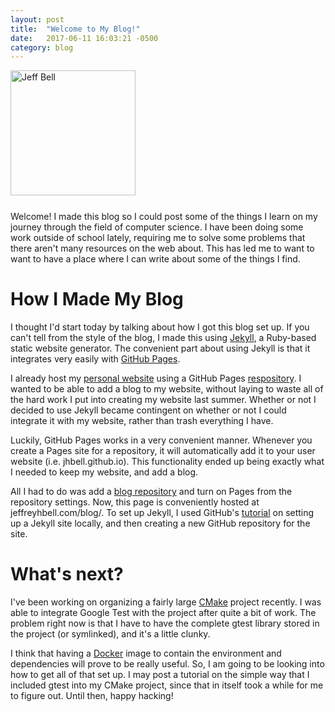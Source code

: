 ```yaml
---
layout: post
title:  "Welcome to My Blog!"
date:   2017-06-11 16:03:21 -0500
category: blog
---
```

<img src="{{ site.url }}/assets/jeff-web.jpg" 
     alt="Jeff Bell" 
     style="width: 200px; height: 200px; padding-bottom: 25px" />  
Welcome! I made this blog so I could post some of the things I learn on my 
journey through the field of computer science. I have been doing some work
outside of school lately, requiring me to solve some problems that there aren't 
many resources on the web about. This has led me to want to want to have a 
place where I can write about some of the things I find.

# How I Made My Blog

I thought I'd start today by talking about how I got this blog set up. If you
can't tell from the style of the blog, I made this using [Jekyll][jekyll-home],
a Ruby-based static website generator. The convenient part about using Jekyll
is that it integrates very easily with [GitHub Pages][gh-pages].

I already host my [personal website][jhbell] using a GitHub Pages
[respository][jhbell-repo]. I wanted to be able to add a blog to my website,
without laying to waste all of the hard work I put into creating my website
last summer. Whether or not I decided to use Jekyll became contingent on
whether or not I could integrate it with my website, rather than trash
everything I have.

Luckily, GitHub Pages works in a very convenient manner. Whenever you create
a Pages site for a repository, it will automatically add it to your user
website (i.e. jhbell.github.io). This functionality ended up being exactly
what I needed to keep my website, and add a blog.

All I had to do was add a [blog repository][blog-repo] and turn on Pages
from the repository settings. Now, this page is conveniently hosted at
jeffreyhbell.com/blog/. To set up Jekyll, I used GitHub's 
[tutorial][ghp-tutorial] on setting up a Jekyll site locally, and then 
creating a new GitHub repository for the site.

# What's next?

I've been working on organizing a fairly large [CMake][cmake] project recently. 
I was able to integrate Google Test with the project after quite a bit of work. 
The problem right now is that I have to have the complete gtest library stored 
in the project (or symlinked), and it's a little clunky.

I think that having a [Docker][docker] image to contain the environment and 
dependencies will prove to be really useful. So, I am going to be looking into 
how to get all of that set up. I may post a tutorial on the simple way that I 
included gtest into my CMake project, since that in itself took a while for 
me to figure out. Until then, happy hacking!

[blog-repo]:    https://github.com/jhbell/blog
[gh-pages]:     https://pages.github.com/
[ghp-tutorial]: https://help.github.com/articles/setting-up-your-github-pages-site-locally-with-jekyll/#step-3-optional-generate-jekyll-site-files
[jekyll-home]:  https://jekyllrb.com
[jhbell]:       http://jeffreyhbell.com
[jhbell-repo]:  https://github.com/jhbell/jhbell.github.io
[cmake]:        http://cmake.org
[docker]:       https://www.docker.com/
